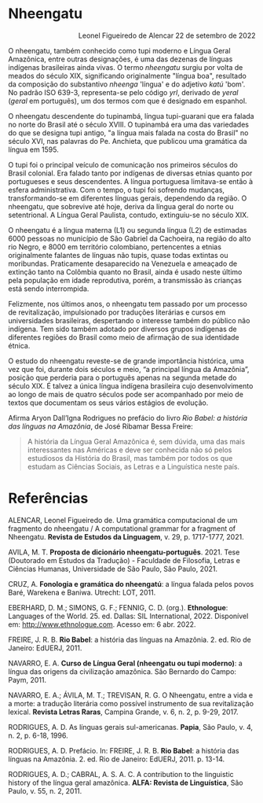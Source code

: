 # Nheengatu

<div style="text-align: right">Leonel Figueiredo de Alencar
22 de setembro de 2022
</div>

O nheengatu, também conhecido como tupi moderno e Língua Geral Amazônica, entre outras designações, é uma das dezenas de línguas indígenas brasileiras ainda vivas. O termo *nheengatu* surgiu por volta de meados do século XIX, significando originalmente "língua boa", resultado da composição do substantivo *nheenga* 'língua' e do adjetivo *katú* 'bom'. No padrão ISO 639-3, representa-se pelo código *yrl*, derivado de *yeral* (*geral* em português), um dos termos com que é designado em espanhol.

O nheengatu descendente do tupinambá, língua tupi-guarani que era falada no norte do Brasil até o século XVIII. O tupinambá era uma das variedades do que se designa tupi antigo, "a língua mais falada na costa do Brasil" no século XVI, nas palavras do Pe. Anchieta, que publicou uma gramática da língua em 1595.

O tupi foi o principal veículo de comunicação nos primeiros séculos do Brasil colonial. Era falado tanto por indígenas de diversas etnias quanto por portugueses e seus descendentes. A língua portuguesa limitava-se então à esfera administrativa. Com o tempo, o tupi foi sofrendo mudanças, transformando-se em diferentes línguas gerais, dependendo da região. O nheengatu, que sobrevive até hoje, deriva da língua geral do norte ou setentrional. A Língua Geral Paulista, contudo, extinguiu-se no século XIX.   

O nheengatu é a língua materna (L1) ou segunda língua (L2) de estimadas 6000 pessoas no município de São Gabriel da Cachoeira, na região do alto rio Negro, e 8000 em território colombiano, pertencentes a etnias originalmente falantes de línguas não tupis, quase todas extintas ou moribundas. Praticamente desaparecido na Venezuela e ameaçado de extinção tanto na Colômbia quanto no Brasil, ainda é usado neste último pela população em idade reprodutiva, porém, a transmissão às crianças está sendo interrompida.

Felizmente, nos últimos anos, o nheengatu tem passado por um processo de revitalização, impulsionado por traduções literárias e cursos em universidades brasileiras, despertando o interesse também do público não indígena. Tem sido também adotado por diversos grupos indígenas de diferentes regiões do Brasil como meio de afirmação de sua identidade étnica.  

O estudo do nheengatu reveste-se de grande importância histórica, uma vez que foi, durante dois séculos e meio, “a principal língua da Amazônia”, posição que perderia para o português apenas na segunda metade do século XIX. É talvez a única língua indígena brasileira cujo desenvolvimento ao longo de mais de quatro séculos pode ser acompanhado por meio de textos que documentam os seus vários estágios de evolução.

Afirma Aryon Dall’Igna Rodrigues no prefácio do livro *Rio Babel: a história das línguas na Amazônia*, de José Ribamar Bessa Freire:

> A história da Língua Geral Amazônica é, sem dúvida, uma das mais interessantes nas Américas e deve ser conhecida não só pelos estudiosos da História do Brasil, mas também por todos os que estudam as Ciências Sociais, as Letras e a Linguística neste país.

# Referências

ALENCAR, Leonel Figueiredo de. Uma gramática computacional de um fragmento do nheengatu / A computational grammar for a fragment of Nheengatu. **Revista de Estudos da Linguagem**, v. 29, p. 1717-1777, 2021.

AVILA, M. T. **Proposta de dicionário nheengatu-português**. 2021. Tese (Doutorado em Estudos da Tradução) - Faculdade de Filosofia, Letras e Ciências Humanas, Universidade de São Paulo, São Paulo, 2021.

CRUZ, A. **Fonologia e gramática do nheengatú**: a língua falada pelos povos Baré, Warekena e Baniwa. Utrecht: LOT, 2011.

EBERHARD, D. M.; SIMONS, G. F.; FENNIG, C. D. (org.). **Ethnologue**: Languages of the World. 25. ed. Dallas: SIL International, 2022. Disponível em: http://www.ethnologue.com. Acesso em: 6 abr. 2022.

FREIRE, J. R. B. **Rio Babel**: a história das línguas na Amazônia. 2. ed. Rio de Janeiro: EdUERJ, 2011.

NAVARRO, E. A. **Curso de Língua Geral (nheengatu ou tupi moderno)**: a língua das origens da civilização amazônica. São Bernardo do Campo: Paym, 2011.

NAVARRO, E. A.; ÁVILA, M. T.; TREVISAN, R. G. O Nheengatu, entre a vida e a morte: a tradução literária como possível instrumento de sua revitalização lexical. **Revista Letras Raras**, Campina Grande, v. 6, n. 2, p. 9-29, 2017.

RODRIGUES, A. D. As línguas gerais sul-americanas. **Papia**, São Paulo, v. 4, n. 2, p. 6-18, 1996.

RODRIGUES, A. D. Prefácio. In: FREIRE, J. R. B. **Rio Babel**: a história das línguas na Amazônia. 2. ed. Rio de Janeiro: EdUERJ, 2011. p. 13-14.

RODRIGUES, A. D.; CABRAL, A. S. A. C. A contribution to the linguistic history of the língua geral amazônica. **ALFA: Revista de Linguística**, São Paulo, v. 55, n. 2, 2011.
